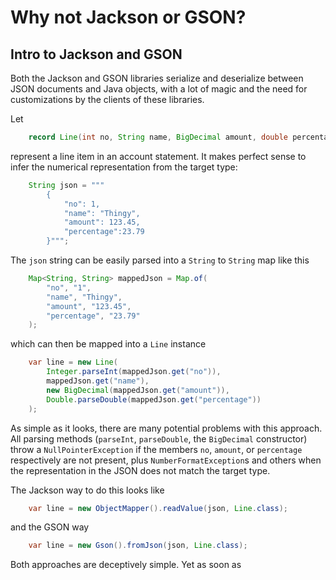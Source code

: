 # Why not Jackson or GSON?

## Intro to Jackson and GSON

Both the Jackson and GSON libraries
serialize and deserialize between JSON documents
and Java objects, with a lot of magic and the need for customizations
by the clients of these libraries.

Let
```java title="Line.java"
    record Line(int no, String name, BigDecimal amount, double percentage) {}
```
represent a line item in an account statement.
It makes perfect sense to infer the numerical representation from the target type:
```java
    String json = """
        {
            "no": 1,
            "name": "Thingy",
            "amount": 123.45,
            "percentage":23.79
        }""";
```
The `json` string can be easily parsed into a `String` to `String` map
like this
```java
    Map<String, String> mappedJson = Map.of(
        "no", "1",
        "name", "Thingy",
        "amount", "123.45",
        "percentage", "23.79"
    );
```
which can then be mapped into a `Line` instance
```java
    var line = new Line(
        Integer.parseInt(mappedJson.get("no")),
        mappedJson.get("name"),
        new BigDecimal(mappedJson.get("amount")),
        Double.parseDouble(mappedJson.get("percentage"))
    );
```
As simple as it looks, there are many potential problems with this approach.
All parsing methods (`parseInt`, `parseDouble`, the `BigDecimal` constructor) throw
a `NullPointerException`
if the members `no`, `amount`, or `percentage` respectively are not present, plus
`NumberFormatException`s and others when the representation in the JSON 
does not match the target type.

The Jackson way to do this looks like
```java
    var line = new ObjectMapper().readValue(json, Line.class);
```
and the GSON way
```java
    var line = new Gson().fromJson(json, Line.class);
```
Both approaches are deceptively simple. Yet as soon as 